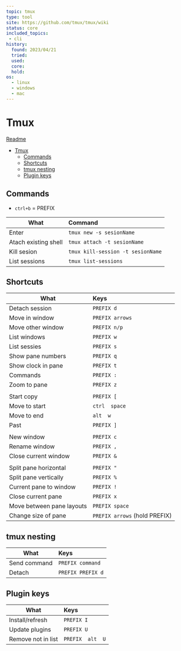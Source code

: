 ```yaml
---
topic: tmux
type: tool
site: https://github.com/tmux/tmux/wiki
status: core
included_topics: 
 - cli
history:
  found: 2023/04/21
  tried: 
  used: 
  core: 
  hold: 
os:
  - linux
  - windows
  - mac
---
```


# Tmux
[Readme](../README.md)

- [Tmux](#tmux)
	- [Commands](#commands)
	- [Shortcuts](#shortcuts)
	- [tmux nesting](#tmux-nesting)
	- [Plugin keys](#plugin-keys)

## Commands

- ```ctrl+b``` = PREFIX


| What                 | Command                               |
| -------------------- | :------------------------------------ |
| Enter                | ```tmux new -s sesionName```          |
| Atach existing shell | ```tmux attach -t sesionName```       |
| Kill sesion          | ```tmux kill-session -t sesionName``` |
| List sessions        | ```tmux list-sessions```              |


## Shortcuts
| What                      | Keys                              |
| ------------------------- | :-------------------------------- |
| Detach session            | ```PREFIX d```                    |
| Move in window            | ```PREFIX arrows```               |
| Move other window         | ```PREFIX n/p```                  |
| List windows              | ```PREFIX w```                    |
| List sessies              | ```PREFIX s```                    |
| Show pane numbers         | ```PREFIX q```                    |
| Show clock in pane        | ```PREFIX t```                    |
| Commands                  | ```PREFIX :```                    |
| Zoom to pane              | ```PREFIX z```                    |
|                           |
| Start copy                | ```PREFIX [```                    |
| Move to start             | ```ctrl  space```                 |
| Move to end               | ```alt  w```                      |
| Past                      | ```PREFIX ]```                    |
|                           |
| New window                | ```PREFIX c```                    |
| Rename window             | ```PREFIX ,```                    |
| Close current window      | ```PREFIX &```                    |
|                           |
| Split pane horizontal     | ```PREFIX "```                    |
| Split pane vertically     | ```PREFIX %```                    |
| Current pane to window    | ```PREFIX !```                    |
| Close current pane        | ```PREFIX x```                    |
| Move between pane layouts | ```PREFIX space```                |
| Change size of pane       | ```PREFIX arrows``` (hold PREFIX) |



## tmux nesting
| What         | Keys                  |
| ------------ | :-------------------- |
| Send command | ```PREFIX command```  |
| Detach       | ```PREFIX PREFIX d``` |

## Plugin keys
| What               | Keys                 |
| ------------------ | :------------------- |
| Install/refresh    | ```PREFIX I```       |
| Update plugins     | ```PREFIX U```       |
| Remove not in list | ```PREFIX  alt  U``` |
